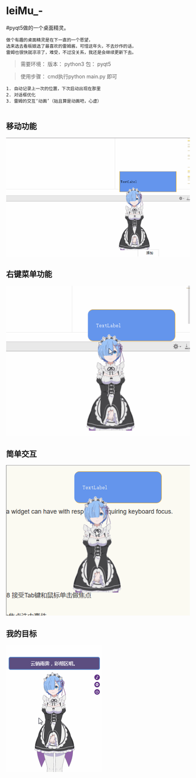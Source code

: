 # leiMu_-
#pyqt5做的一个桌面精灵。
```
做个有趣的桌面精灵是在下一直的一个愿望，
选来选去看板娘选了最喜欢的雷姆酱，可惜这年头，不去炒作的话，
雷姆也很快就凉凉了，难受，不过没关系，我还是会继续更新下去。
```
>需要环境：
>版本：
python3
>包：
pyqt5

> 使用步骤：
cmd执行python main.py 即可
```
1. 自动记录上一次的位置，下次启动出现在那里
2. 对话框优化
3. 雷姆的交互‘动画’（姑且算是动画吧，心虚）


```
## 移动功能
![移动功能](https://github.com/frankcreating/leiMu_-/blob/master/gif/move.gif)
</br>
## 右键菜单功能
![右键菜单功能](https://github.com/frankcreating/leiMu_-/blob/master/gif/btn.gif)
</br>
## 简单交互
![简单交互](https://github.com/frankcreating/leiMu_-/blob/master/gif/focus.gif)
</br>
## 我的目标
![我的目标](https://github.com/frankcreating/leiMu_-/blob/master/gif/test.gif)

</br>
